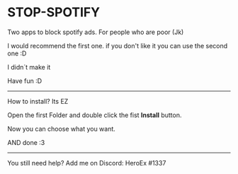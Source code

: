 # STOP-SPOTIFY
Two apps to block spotify ads. For people who are poor (Jk)

I would recommend the first one. if you don't like it you can use the second one :D

I didn´t make it

Have fun :D

-------------------------------------------
How to install? Its EZ

Open the first Folder and double click the fist **Install** button.

Now you can choose what you want.

AND done :3

---------------------------------------------

You still need help? Add me on Discord: HeroEx #1337
